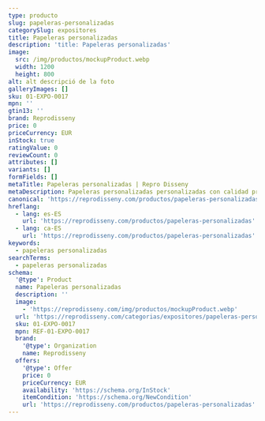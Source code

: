 ```yaml
---
type: producto
slug: papeleras-personalizadas
categorySlug: expositores
title: Papeleras personalizadas
description: 'title: Papeleras personalizadas'
image:
  src: /img/productos/mockupProduct.webp
  width: 1200
  height: 800
alt: alt descripció de la foto
galleryImages: []
sku: 01-EXPO-0017
mpn: ''
gtin13: ''
brand: Reprodisseny
price: 0
priceCurrency: EUR
inStock: true
ratingValue: 0
reviewCount: 0
attributes: []
variants: []
formFields: []
metaTitle: Papeleras personalizadas | Repro Disseny
metaDescription: Papeleras personalizadas personalizadas con calidad profesional en Cataluña.
canonical: 'https://reprodisseny.com/productos/papeleras-personalizadas'
hreflang:
  - lang: es-ES
    url: 'https://reprodisseny.com/productos/papeleras-personalizadas'
  - lang: ca-ES
    url: 'https://reprodisseny.com/productos/papeleras-personalizadas'
keywords:
  - papeleras personalizadas
searchTerms:
  - papeleras personalizadas
schema:
  '@type': Product
  name: Papeleras personalizadas
  description: ''
  image:
    - 'https://reprodisseny.com/img/productos/mockupProduct.webp'
  url: 'https://reprodisseny.com/categorias/expositores/papeleras-personalizadas'
  sku: 01-EXPO-0017
  mpn: REF-01-EXPO-0017
  brand:
    '@type': Organization
    name: Reprodisseny
  offers:
    '@type': Offer
    price: 0
    priceCurrency: EUR
    availability: 'https://schema.org/InStock'
    itemCondition: 'https://schema.org/NewCondition'
    url: 'https://reprodisseny.com/productos/papeleras-personalizadas'
---
```


